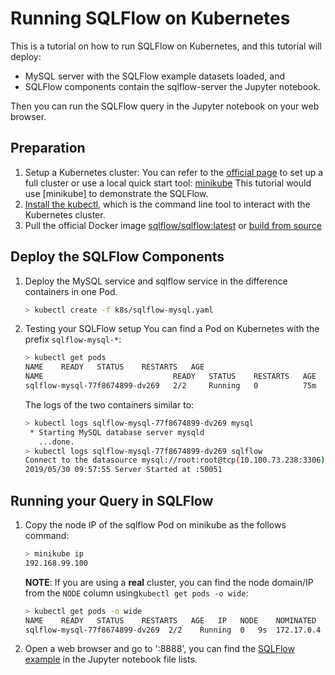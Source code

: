 # Running SQLFlow on Kubernetes

This is a tutorial on how to run SQLFlow on Kubernetes, and this tutorial will deploy:
- MySQL server with the SQLFlow example datasets loaded, and
- SQLFlow components contain the sqlflow-server the Jupyter notebook.

Then you can run the SQLFlow query in the Jupyter notebook on your web browser.

## Preparation

1. Setup a Kubernetes cluster: You can refer to the [official page](https://kubernetes.io/docs/setup) to set up a 
full cluster or use a local quick start tool: [minikube](https://kubernetes.io/docs/tasks/tools/install-minikube/)
This tutorial would use [minikube] to demonstrate the SQLFlow.
1. [Install the kubectl](https://kubernetes.io/docs/tasks/tools/install-kubectl/), which is the command line tool
to interact with the Kubernetes cluster.
1. Pull the official Docker image [sqlflow/sqlflow:latest](https://hub.docker.com/r/sqlflow/sqlflow) or [build
from source](/doc/build.md)

## Deploy the SQLFlow Components

1. Deploy the MySQL service and sqlflow service in the difference containers in one Pod. 
    ``` bash
    > kubectl create -f k8s/sqlflow-mysql.yaml
    ```

1. Testing your SQLFlow setup
    You can find a Pod on Kubernetes with the prefix `sqlflow-mysql-*`:
    ``` bash
    > kubectl get pods
    NAME    READY   STATUS    RESTARTS   AGE
    NAME                             READY   STATUS    RESTARTS   AGE
    sqlflow-mysql-77f8674899-dv269   2/2     Running   0          75m
    ```
    The logs of the two containers similar to:
    ``` bash
    > kubectl logs sqlflow-mysql-77f8674899-dv269 mysql
     * Starting MySQL database server mysqld
       ...done.
    > kubectl logs sqlflow-mysql-77f8674899-dv269 sqlflow
    Connect to the datasource mysql://root:root@tcp(10.100.73.238:3306)/?maxAllowedPacket=0
    2019/05/30 09:57:55 Server Started at :50051
    ```

## Running your Query in SQLFlow 

1. Copy the node IP of the sqlflow Pod on minikube as the follows command:
    ``` bash
    > minikube ip
    192.168.99.100
    ```
    **NOTE**: If you are using a **real** cluster, you can find the node domain/IP from the `NODE` column
    using`kubectl get pods -o wide`:
    ``` bash
    > kubectl get pods -o wide
    NAME    READY   STATUS    RESTARTS   AGE   IP   NODE    NOMINATED   NODE    READINESS   GATES
    sqlflow-mysql-77f8674899-dv269  2/2    Running  0   9s  172.17.0.4  minikube   <none>           <none>
    ```

1. Open a web browser and go to '<node-ip>:8888', you can find the [SQLFlow example](/example/jupyter/example.ipynb) in the Jupyter notebook file lists.